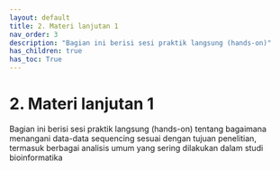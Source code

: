 ```yaml
---
layout: default
title: 2. Materi lanjutan 1
nav_order: 3
description: "Bagian ini berisi sesi praktik langsung (hands-on)"
has_children: true
has_toc: True
---
```


# 2. Materi lanjutan 1

Bagian ini berisi sesi praktik langsung (hands-on) tentang bagaimana menangani data-data sequencing sesuai dengan tujuan penelitian, termasuk berbagai analisis umum yang sering dilakukan dalam studi bioinformatika
